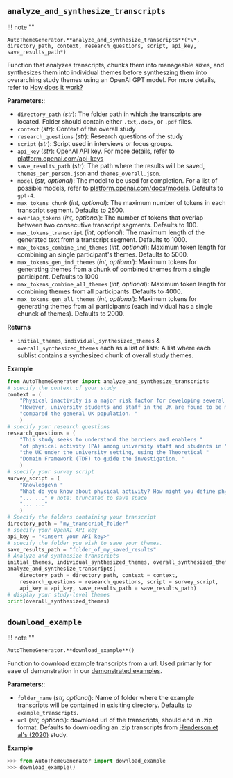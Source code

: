 ## `analyze_and_synthesize_transcripts`

!!! note ""

    
    AutoThemeGenerator.**analyze_and_synthesize_transcripts**(*\*, directory_path, context, research_questions, script, api_key, save_results_path*)  



Function that analyzes transcripts, chunks them into manageable sizes, and synthesizes them into individual themes before syntheszing them into overarching study themes using an OpenAI GPT model. For more details, refer to [How does it work?](index.md#how-does-it-work) 


**Parameters:**:  

 - `directory_path` (*str*): The folder path in which the transcripts are located.  Folder should contain either `.txt`,`.docx`, or `.pdf` files. 
 - `context` (*str*): Context of the overall study
- `research_questions` (*str*): Research questions of the study   
- `script` (*str*): Script used in interviews or focus groups.  
- `api_key` (*str*): OpenAI API key. For more details, refer to [platform.openai.com/api-keys](https://platform.openai.com/api-keys)
- `save_results_path` (*str*): The path where the results will be saved, `themes_per_person.json` and `themes_overall.json`. 
- `model` (*str, optional*): The model to be used for completion. For a list of possible models, refer to [platform.openai.com/docs/models](https://platform.openai.com/docs/models). Defaults to `gpt-4`.
- `max_tokens_chunk` (*int, optional*): The maximum number of tokens in each transcript segment. Defaults to 2500.
- `overlap_tokens` (*int, optional*): The number of tokens that overlap between two consecutive transcript segments. Defaults to 100.
- `max_tokens_transcript` (*int, optional*): The maximum length of the generated text from a transcript segment. Defaults to 1000.
- `max_tokens_combine_ind_themes` (*int, optional*): Maximum token length for combining an single participant's themes. Defaults to 5000.
- `max_tokens_gen_ind_themes` (*int, optional*): Maximum tokens for generating themes from a chunk of combined themes from a single participant. Defaults to 1000
- `max_tokens_combine_all_themes` (*int, optional*): Maximum token length for combining themes from all participants. Defaults to 4000.
- `max_tokens_gen_all_themes` (*int, optional*): Maximum tokens for generating themes from all participants (each individual has a single chunck of themes). Defaults to 2000.

**Returns**  

- `initial_themes`, `individual_synthesized_themes` & `overall_synthesized_themes` each as a list of lists: A list where each sublist contains a synthesized chunk of overall study themes.  


**Example**

```python
from AutoThemeGenerator import analyze_and_synthesize_transcripts
# specify the context of your study
context = (
    "Physical inactivity is a major risk factor for developing several chronic illness. "
    "However, university students and staff in the UK are found to be more physically inactive "
    "compared the general UK population. "
    )
# specify your research questions
research_questions = (
    "This study seeks to understand the barriers and enablers "
    "of physical activity (PA) among university staff and students in "
    "the UK under the university setting, using the Theoretical "
    "Domain Framework (TDF) to guide the investigation. "
    )
# specify your survey script
survey_script = (
    "Knowledge\n "
    "What do you know about physical activity? How might you define physical activity? "
    "... ..." # note: truncated to save space
    "... ..." 
    )
# Specify the folders containing your transcript
directory_path = "my_transcript_folder"
# specify your OpenAI API key
api_key = "<insert your API key>"
# specify the folder you wish to save your themes. 
save_results_path = "folder_of_my_saved_results"
# Analyze and synthesize transcripts
initial_themes, individual_synthesized_themes, overall_synthesized_themes = \
analyze_and_synthesize_transcripts(
    directory_path = directory_path, context = context,
    research_questions = research_questions, script = survey_script,
    api_key = api_key, save_results_path = save_results_path)
# display your study-level themes
print(overall_synthesized_themes)
```


## `download_example`


!!! note ""

    
    AutoThemeGenerator.**download_example**()  

Function to download example transcripts from a url. Used primarily for ease of demonstration in our [demonstrated examples](examples.md). 


**Parameters:**:  

 - `folder_name` (*str, optional*): Name of folder where the example transcripts will be contained in exisiting directory. Defaults to `example_transcripts`. 
 - `url` (*str, optional*): download url of the transcripts, should end in .zip format. Defaults to downloading an .zip transcripts from [Henderson et al's (2020)](https://jeehp.org/journal/view.php?doi=10.3352/jeehp.2020.17.22) study.  


**Example**

```python
>>> from AutoThemeGenerator import download_example
>>> download_example()
```
